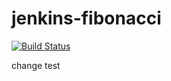 # jenkins-fibonacci
[![Build Status](https://5e7f096d7124.ngrok.app/buildStatus/icon?job=fibonacci)](http://localhost:8080/job/fibonacci/)


change test

